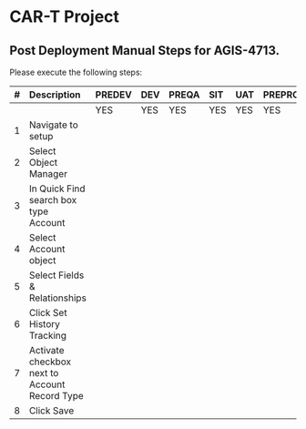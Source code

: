 # CAR-T Project 

## Post Deployment Manual Steps for AGIS-4713.

Please execute the following steps:

| # | Description | PREDEV | DEV | PREQA | SIT | UAT | PREPROD | PRODUCTION |   
|---:|:---|:---|:---|:---|:---|:---|:---|:---|  
|	|	|YES|YES|YES|YES|YES|YES|YES| 
|1|Navigate to setup | | | | | | | |
|2|Select Object Manager | | | | | | | |
|3|In Quick Find search box type Account | | | | | | | |
|4|Select Account object | | | | | | | |
|5|Select Fields & Relationships | | | | | | | |
|6|Click Set History Tracking | | | | | | | |
|7|Activate checkbox next to Account Record Type | | | | | | | |
|8|Click Save | | | | | | | |